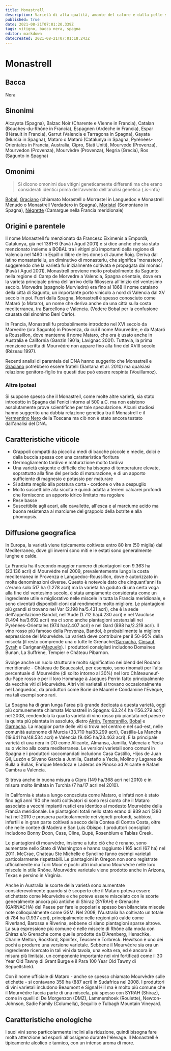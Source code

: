 ```yaml
---
title: Monastrell
description: Varietà di alta qualità, amante del calore e dalla pelle scura, molto apprezzata per il suo contributo inebriante e strutturato in blend.
published: true
date: 2021-08-21T07:01:20.339Z
tags: vitigno, bacca nera, spagna
editor: markdown
dateCreated: 2021-08-21T07:01:18.243Z
---
```


# Monastrell

## Bacca
Nera
## Sinonimi
Alcayata (Spagna), Balzac Noir (Charente e Vienne in Francia), Catalan (Bouches-du-Rhône in Francia), Espagnen (Ardèche in Francia), Espar (Hérault in Francia), Garrut (Valencia e Tarragona in Spagna), Gayata (Murcia in Spagna), Mataro o Mataró (Catalunya in Spagna, Pyrénées-Orientales in Francia, Australia, Cipro, Stati Uniti), Mourvede (Provenza), Mourvedon (Provenza), Mourvèdre (Provenza), Negria (Grecia), Ros (Sagunto in Spagna)

## Omonimi
> Si dicono omonimi due vitigni geneticamente differenti ma che erano considerati identici prima dell'avvento dell'analisi genetica
{.is-info}

[Bobal](/vitigni/bacca-nera/bobal), [Graciano](/vitigni/bacca-nera/graciano) (chiamato Morastell o Morrastel in Languedoc e Monastrell Menudo o Monastrell Verdadero in Spagna), [Moristel](/vitigni/bacca-nera/moristel) (Somontano in Spagna), [Négrette](/vitigni/bacca-nera/negrette) (Camargue nella Francia meridionale)

## Origini e parentele
Il nome Monastrell fu menzionato da Francesc Eiximenis a Empordà, Catalunya, già nel 1381-6 (Favà i Agud 2001) e si dice anche che sia stato menzionato insieme a BOBAL tra i vitigni più importanti della regione di Valencia nel 1460 in Espill o llibre de les dones di Jaume Roig. Deriva dal latino monasteriellu, un diminutivo di monasteriu, che significa 'monastero', suggerendo che la varietà fu inizialmente coltivata e propagata dai monaci (Favà i Agud 2001). Monastrell proviene molto probabilmente da Sagunto nella regione di Camp de Morvedre a Valencia, Spagna orientale, dove era la varietà principale prima dell'arrivo della fillossera all'inizio del ventesimo secolo. Morvedre (spagnolo Murviedro) era fino al 1868 il nome catalano della città di Sagunto, un importante porto vinicolo a nord di Valencia dal XV secolo in poi. Fuori dalla Spagna, Monastrell è spesso conosciuto come Mataró (o Mataro), un nome che deriva anche da una città sulla costa mediterranea, tra Barcellona e Valencia. (Vedere Bobal per la confusione causata dal sinonimo Beni Carlo).

In Francia, Monastrell fu probabilmente introdotto nel XVI secolo da Morvedre (ora Sagunto) in Provenza, da cui il nome Mourvèdre, e da Mataró a Roussillon, dove mantenne il nome Mataro, che ora è usato anche in Australia e California (Ganzin 1901a; Lavignac 2001). Tuttavia, la prima menzione scritta di Mourvèdre non appare fino alla fine del XVIII secolo (Rézeau 1997).

Recenti analisi di parentela del DNA hanno suggerito che Monastrell e [Graciano](/vitigni/bacca-nera/graciano) potrebbero essere fratelli (Santana et al. 2010) ma qualsiasi relazione genitore-figlio tra questi due può essere respinta (Vouillamoz).

### Altre ipotesi

Si suppone spesso che il Monastrell, come molte altre varietà, sia stato introdotto in Spagna dai Fenici intorno al 500 a.C. ma non esistono assolutamente prove scientifiche per tale speculazione. Alcuni studiosi hanno suggerito una dubbia relazione genetica tra il Monastrell e il [Vermentino Nero](/vitigni/bacca-nera/vermentino-nero) della Toscana ma ciò non è stato ancora testato dall'analisi del DNA.

## Caratteristiche viticole
- Grappoli compatti da piccoli a medi di bacche piccole e medie, dolci e dalla buccia spessa con una caratteristica fioritura
- Germogliamento tardivo e maturazione molto tardiva
- Una varietà esigente e difficile che ha bisogno di temperature elevate, soprattutto alla fine del periodo di maturazione, e di un apporto sufficiente di magnesio e potassio per maturare
- Si adatta meglio alla potatura corta - cordone o vite a cespuglio
- Molto suscettibile alla siccità e quindi adatta a terreni calcarei profondi che forniscono un apporto idrico limitato ma regolare
- Rese basse
- Suscettibile agli acari, alle cavallette, all'esca e al marciume acido ma buona resistenza al marciume del grappolo della botrite e alla phomopsis.

## Diffusione geografica
In Europa, la varietà viene tipicamente coltivata entro 80 km (50 miglia) dal Mediterraneo, dove gli inverni sono miti e le estati sono generalmente lunghe e calde. 

La Francia ha il secondo maggior numero di piantagioni con 9.363 ha (23.136 acri) di Mourvèdre nel 2009, prevalentemente lungo la costa mediterranea in Provenza e Languedoc-Roussillon, dove è autorizzato in molte denominazioni diverse. Questo è notevole dato che cinquant'anni fa c'erano solo 517 ha (1.278 acri) ma la varietà ha goduto di una certa voga alla fine del ventesimo secolo, è stata ampiamente considerata come un ingrediente utile e migliorativo nelle miscele in tutta la Francia meridionale, e sono diventati disponibili cloni dal rendimento molto migliore. Le piantagioni più grandi si trovano nel Var (2.198 ha/5.431 acri), che è la sede dell'appellazione Bandol, nell'Aude (1.712 ha/4.230 acri) e nel Vaucluse (1.494 ha/3.692 acri) ma ci sono anche piantagioni sostanziali nei Pyrénées-Orientales (974 ha/2.407 acri) e nel Gard (898 ha/2.219 acri). Il vino rosso più famoso della Provenza, Bandol, è probabilmente la migliore espressione del Mourvèdre. La varietà deve contribuire per il 50-95% della miscela (il resto comprende una o tutte le Grenache/[Garnacha](/vitigni/bacca-nera/garnacha), [Cinsaut](/vitigni/bacca-nera/cinsaut), [Syrah](/vitigni/bacca-nera/syrah) e Carignan/[Mazuelo](/vitigni/bacca-nera/mazuelo)). I produttori consigliati includono Domaines Bunan, La Suffrène, Tempier e Château Pibarnon.

Svolge anche un ruolo strutturale molto significativo nei blend del Rodano meridionale - Château de Beaucastel, per esempio, sono rinomati per l'alta percentuale di Mourvèdre (di solito intorno al 30%) nel loro Châteauneuf-du-Pape rosso e per il loro Hommage à Jacques Perrin fatto principalmente da vecchie viti di Mourvèdre. Altri vini varietali si trovano occasionalmente nel Languedoc, da produttori come Borie de Maurel e Condamine l'Évêque, ma tali esempi sono rari.

La Spagna ha di gran lunga l'area più grande dedicata a questa varietà, oggi più comunemente chiamata Monastrell in Spagna: 63.244 ha (156.279 acri) nel 2008, rendendola la quarta varietà di vino rosso più piantata nel paese e la quinta più piantata in assoluto, dietro [Airén](/vitigni/bacca-nera/airen), [Tempranillo](/vitigni/bacca-nera/tempranillo), [Bobal](/vitigni/bacca-nera/bobal) e [Garnacha](/vitigni/bacca-nera/garnacha). La maggior parte delle viti si trova nel centro e nel sud-est, nelle comunità autonome di Murcia (33.710 ha/83.299 acri), Castilla-La Mancha (19.641 ha/48.534 acri) e Valencia (9.495 ha/23.463 acri). È la principale varietà di uva nera in DO come Alicante, Almansa, Jumilla, Valencia e Yecla su o vicino alla costa mediterranea. Le versioni varietali sono comuni in Spagna e i produttori raccomandati includono Casa Castillo, Hijos de Juan Gil, Luzón e Silvano García a Jumilla, Castaño a Yecla, Molino y Lagares de Bulla a Bullas, Enrique Mendoza e Laderas de Pinoso ad Alicante e Rafael Cambra a Valencia.

Si trova anche in buona misura a Cipro (149 ha/368 acri nel 2010) e in misura molto limitata in Turchia (7 ha/17 acri nel 2010).

In California è stata a lungo conosciuta come Mataro, e infatti non è stato fino agli anni '90 che molti coltivatori si sono resi conto che il Mataro associato a vecchi impianti rustici era identico al modesto Mourvèdre della Francia meridionale. Le piantagioni totali nello stato erano di 939 acri (380 ha) nel 2010 e prospera particolarmente nei vigneti profondi, sabbiosi, infertili e in gran parte coltivati a secco della Contea di Contra Costa, oltre che nelle contee di Madera e San Luis Obispo. I produttori consigliati includono Bonny Doon, Cass, Cline, Qupé, Rosenblum e Tablas Creek.

Le piantagioni di mourvèdre, insieme a tutto ciò che è renano, sono aumentate nello Stato di Washington e hanno raggiunto i 165 acri (67 ha) nel 2011. McCrae, Chateau Ste Michelle e Syncline fanno esempi varietali particolarmente rispettabili. Le piantagioni in Oregon non sono registrate ufficialmente ma Torii Moor e pochi altri includono Mourvèdre nelle loro miscele in stile Rhône. Mourvèdre varietale viene prodotto anche in Arizona, Texas e persino in Virginia.

Anche in Australia le scorte della varietà sono aumentate considerevolmente quando si è scoperto che il Mataro poteva essere etichettato come Mourvèdre e che poteva essere miscelato con le scorte generalmente ancora più antiche di Shiraz (SYRAH) e Grenache (GARNACHA) del Paese per fare le popolari e spesso ben bilanciate miscele note colloquialmente come GSM. Nel 2008, l'Australia ha coltivato un totale di 784 ha (1.937 acri), principalmente nelle regioni più calde come Riverland, Barossa e Riverina, sebbene ci siano piantagioni sparse altrove. La sua espressione più comune è nelle miscele di Rhône alla moda con Shiraz e/o Grenache come quelle prodotte da D'Arenberg, Henschke, Charlie Melton, Rockford, Spinifex, Teusner e Torbreck. Hewitson è uno dei pochi a produrre una versione varietale. Sebbene il Mourvèdre sia ora un ingrediente ricercato in tali vini da tavola, una volta era, ed è ancora in misura più limitata, un componente importante nei vini fortificati come il 30 Year Old Tawny di Grant Burge e il Para 100 Year Old Tawny di Seppeltsfield.

Con il nome ufficiale di Mataro - anche se spesso chiamato Mourvèdre sulle etichette - si contavano 359 ha (887 acri) in Sudafrica nel 2008. I produttori di vini varietali includono Beaumont e Signal Hill ma è molto più comune che il Mourvèdre faccia parte di una miscela, più spesso con SYRAH (Shiraz), come in quelli di De Morgenzon (DMZ), Lammershoek (Roulette), Newton-Johnson, Sadie Family (Columella), Sequillo e Tulbagh Mountain Vineyard.

## Caratteristiche enologiche
I suoi vini sono particolarmente inclini alla riduzione, quindi bisogna fare molta attenzione ad esporli all'ossigeno durante l'élevage. Il Monastrell è tipicamente alcolico e tannico, con un intenso aroma di more.